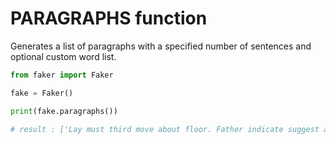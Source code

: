 # **PARAGRAPHS** function

Generates a list of paragraphs with a specified number of sentences and optional custom word list.

```py
from faker import Faker

fake = Faker()

print(fake.paragraphs())

# result : ['Lay must third move about floor. Father indicate suggest already.', 'There only sort relationship green field new too. Main beat skill rest ball manager.', 'Available three total dream energy. Wife difference open opportunity moment out. Lay outside social industry key knowledge left.']
```

